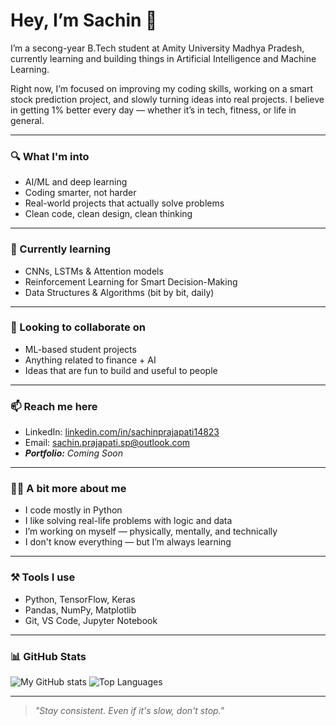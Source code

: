 # Hey, I’m Sachin 👋

I’m a secong-year B.Tech student at Amity University Madhya Pradesh, currently learning and building things in Artificial Intelligence and Machine Learning.

Right now, I’m focused on improving my coding skills, working on a smart stock prediction project, and slowly turning ideas into real projects. I believe in getting 1% better every day — whether it’s in tech, fitness, or life in general.

---

### 🔍 What I'm into
- AI/ML and deep learning
- Coding smarter, not harder
- Real-world projects that actually solve problems
- Clean code, clean design, clean thinking

---

### 🧠 Currently learning
- CNNs, LSTMs & Attention models
- Reinforcement Learning for Smart Decision-Making
- Data Structures & Algorithms (bit by bit, daily)

---

### 🤝 Looking to collaborate on
- ML-based student projects
- Anything related to finance + AI
- Ideas that are fun to build and useful to people

---

### 📫 Reach me here
- LinkedIn: [linkedin.com/in/sachinprajapati14823](https://linkedin.com/in/sachinprajapati14823)
- Email: sachin.prajapati.sp@outlook.com
- _**Portfolio:** Coming Soon_

---

### 🙋‍♂️ A bit more about me
- I code mostly in Python
- I like solving real-life problems with logic and data
- I’m working on myself — physically, mentally, and technically
- I don't know everything — but I’m always learning

---

### ⚒️ Tools I use
- Python, TensorFlow, Keras
- Pandas, NumPy, Matplotlib
- Git, VS Code, Jupyter Notebook

---

### 📊 GitHub Stats
![My GitHub stats](https://github-readme-stats.vercel.app/api?username=sachin-k-prajapati&show_icons=true&theme=radical&include_all_commits=true)
![Top Languages](https://github-readme-stats.vercel.app/api/top-langs/?username=sachin-k-prajapati&layout=compact&theme=radical)

---

> _"Stay consistent. Even if it's slow, don't stop."_

<!---
sachin-k-prajapati/sachin-k-prajapati is a ✨ special ✨ repository because its `README.md` appears on your GitHub profile.
You can click the Preview link to check out how it looks.
--->
